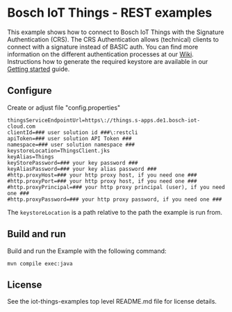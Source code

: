 # Bosch IoT Things - REST examples

This example shows how to connect to Bosch IoT Things with the Signature Authentication (CRS).
The CRS Authentication allows (technical) clients to connect with a signature instead of BASIC auth.
You can find more information on the different authentication processes at our [Wiki](https://things.s-apps.de1.bosch-iot-cloud.com/dokuwiki/doku.php?id=dev_guide:http_api:0_authenticate_as_a_client).
Instructions how to generate the required keystore are available in our [Getting started](https://things.s-apps.de1.bosch-iot-cloud.com/dokuwiki/doku.php?id=2_getting_started:booking:manage-solution-public-key) guide.

## Configure

Create or adjust file "config.properties"

```
thingsServiceEndpointUrl=https\://things.s-apps.de1.bosch-iot-cloud.com
clientId=### user solution id ###\:restcli
apiToken=### user solution API Token ###
namespace=### user solution namespace ###
keystoreLocation=ThingsClient.jks
keyAlias=Things
keyStorePassword=### your key password ###
keyAliasPassword=### your key alias password ###
#http.proxyHost=### your http proxy host, if you need one ###
#http.proxyPort=### your http proxy host, if you need one ###
#http.proxyPrincipal=### your http proxy principal (user), if you need one ###
#http.proxyPassword=### your http proxy password, if you need one ###
```

The `keystoreLocation` is a path relative to the path the example is run from.

## Build and run

Build and run the Example with the following command:
```
mvn compile exec:java
```

## License

See the iot-things-examples top level README.md file for license details.
